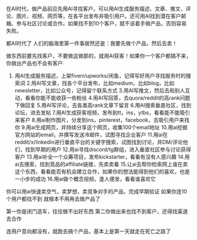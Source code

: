 
在AI时代，做产品前应先用AI寻找客户。可以用AI生成服务描述、文章、推文、评论、图片、视频、网页等，在各平台发布并吸引用户。还可用AI找到潜在客户邮箱、参与社区讨论或合作。如果找不到10个客户，就不该着手做产品，否则容易失败。

都AI时代了 人们的脑海里第一件事居然还是：我要先做个产品，然后去卖！

做东西前要先找客户，不要做这做那的，就用AI获客！如果你一个客户都搞不来，你做出产品也不会有客户

1. 用AI生成服务描述，上架fiverr/upworks/闲鱼，记得写好用户寻找服务时的搜索词
2.用AI写文章，找各个平台发布，比如medium，比如blog，比如newsletter，比如公众号，记得留个联系方式
3.用AI写推文，然后去和别人互动，看看你能不能收获一些粉丝
4.用AI写回答，去quora/reddit的高rank问题下做回复
5.用AI写评论，去各类高rank文章下留言
6.用AI搜索垂直社区，找到论坛，进去发帖
7.用AI生成获客视频，发布到tt，ins，ytbs，看看能不能吸引来客户
8.用ai制作图片，分发到ins，pinterest，facebook，去吸引用户来找你
9.用ai生成网页，并持续分享这个网页，收集100个email地址
10.用ai挖掘官方网站的email，并撰写发送冷邮件，试图寻找企业客户
11.用ai在reddit/x/linkedin进行垂直平台的关键字搜索，试图找到讨论，并DM/评论他们，找到早期的用户
12.用ai寻找discord/tg群组，进入垂直社区参与讨论获得客户
13.用ai补全一个众筹项目，发布kickstarter，看看有没有人感兴趣
14.用ai去搜索，找到竞品的affiliate链接，先卖卖看
15.让ai去帮你检索网上谁在卖这个东西，看看能否有机会建立合作，如果你的想法能得到他们的喜欢，也是一小步的成功
16.用ai做个概念视频，逢人便发，看看谁喜欢它

你可以用ai快速卖空气，卖梦想，卖竞争对手的产品，完成早期验证
如果你连10个用户都找不到
就根本不用再去做产品了

第一你是闭门造车，往往做不出好东西
第二你做出来也找不到客户，还得找渠道去合作

连用户意向都没有，就跑去搞个产品，基本上是第一天就走在死亡之路了
